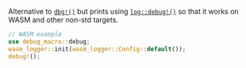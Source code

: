 Alternative to [`dbg!()`](https://doc.rust-lang.org/std/macro.dbg.html) but prints using [`log::debug!()`](https://github.com/rust-lang/log) so that it works on WASM and other non-std targets.

```rust
// WASM example
use debug_macro::debug;
wasm_logger::init(wasm_logger::Config::default());
debug!();
```